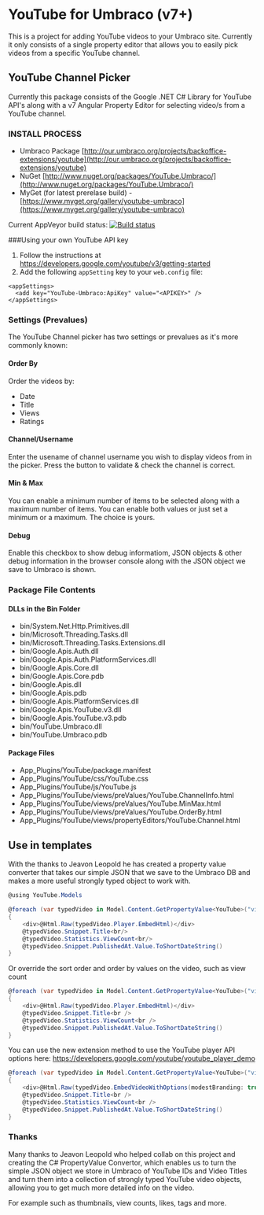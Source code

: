 YouTube for Umbraco (v7+)
=====
This is a project for adding YouTube videos to your Umbraco site.
Currently it only consists of a single property editor that allows you to easily pick videos from a specific YouTube channel.

## YouTube Channel Picker
Currently this package consists of the Google .NET C# Library for YouTube API's along with a v7 Angular Property Editor for selecting video/s from a YouTube channel.

### INSTALL PROCESS

- Umbraco Package [http://our.umbraco.org/projects/backoffice-extensions/youtube](http://our.umbraco.org/projects/backoffice-extensions/youtube)
- NuGet [http://www.nuget.org/packages/YouTube.Umbraco/](http://www.nuget.org/packages/YouTube.Umbraco/)
- MyGet (for latest prerelase build) - [https://www.myget.org/gallery/youtube-umbraco](https://www.myget.org/gallery/youtube-umbraco)

Current AppVeyor build status:
[![Build status](https://ci.appveyor.com/api/projects/status/ca1w4tu3uib3oltd)](https://ci.appveyor.com/project/warrenbuckley/youtube-umbraco)

###Using your own YouTube API key
1. Follow the instructions at https://developers.google.com/youtube/v3/getting-started
2. Add the following `appSetting` key to your `web.config` file:

```
<appSettings>
  <add key="YouTube-Umbraco:ApiKey" value="<APIKEY>" />
</appSettings>
```

### Settings (Prevalues)
The YouTube Channel picker has two settings or prevalues as it's more commonly known:

#### Order By
Order the videos by:
* Date
* Title
* Views
* Ratings

#### Channel/Username
Enter the usename of channel username you wish to display videos from in the picker. Press the button to validate & check the channel is correct.

#### Min & Max
You can enable a minimum number of items to be selected along with a maximum number of items. You can enable both values or just set a minimum or a maximum. The choice is yours.

#### Debug
Enable this checkbox to show debug informatiom, JSON objects & other debug information in the browser console along with the JSON object we save to Umbraco is shown.


### Package File Contents
#### DLLs in the Bin Folder
* bin/System.Net.Http.Primitives.dll
* bin/Microsoft.Threading.Tasks.dll
* bin/Microsoft.Threading.Tasks.Extensions.dll
* bin/Google.Apis.Auth.dll
* bin/Google.Apis.Auth.PlatformServices.dll
* bin/Google.Apis.Core.dll
* bin/Google.Apis.Core.pdb
* bin/Google.Apis.dll
* bin/Google.Apis.pdb
* bin/Google.Apis.PlatformServices.dll
* bin/Google.Apis.YouTube.v3.dll
* bin/Google.Apis.YouTube.v3.pdb
* bin/YouTube.Umbraco.dll
* bin/YouTube.Umbraco.pdb

#### Package Files
* App_Plugins/YouTube/package.manifest
* App_Plugins/YouTube/css/YouTube.css
* App_Plugins/YouTube/js/YouTube.js
* App_Plugins/YouTube/views/preValues/YouTube.ChannelInfo.html
* App_Plugins/YouTube/views/preValues/YouTube.MinMax.html
* App_Plugins/YouTube/views/preValues/YouTube.OrderBy.html
* App_Plugins/YouTube/views/propertyEditors/YouTube.Channel.html


## Use in templates
With the thanks to Jeavon Leopold he has created a property value converter that takes our simple JSON that we save to the Umbraco DB and makes a more useful strongly typed object to work with.
```csharp
@using YouTube.Models

@foreach (var typedVideo in Model.Content.GetPropertyValue<YouTube>("video"))
{   
    <div>@Html.Raw(typedVideo.Player.EmbedHtml)</div>
    @typedVideo.Snippet.Title<br/>
    @typedVideo.Statistics.ViewCount<br/>
    @typedVideo.Snippet.PublishedAt.Value.ToShortDateString()
}
```

Or override the sort order and order by values on the video, such as view count
```csharp
@foreach (var typedVideo in Model.Content.GetPropertyValue<YouTube>("video").OrderByDescending(x => x.Statistics.ViewCount))
{
    <div>@Html.Raw(typedVideo.Player.EmbedHtml)</div>
    @typedVideo.Snippet.Title<br />
    @typedVideo.Statistics.ViewCount<br />
    @typedVideo.Snippet.PublishedAt.Value.ToShortDateString()
}
```

You can use the new extension method to use the YouTube player API options here: https://developers.google.com/youtube/youtube_player_demo
```csharp
@foreach (var typedVideo in Model.Content.GetPropertyValue<YouTube>("video"))
{
    <div>@Html.Raw(typedVideo.EmbedVideoWithOptions(modestBranding: true, theme: YouTubeExtensionMethods.Theme.light))</div>
    @typedVideo.Snippet.Title<br />
    @typedVideo.Statistics.ViewCount<br />
    @typedVideo.Snippet.PublishedAt.Value.ToShortDateString()
}
```

### Thanks
Many thanks to Jeavon Leopold who helped collab on this project and creating the C# PropertyValue Convertor, which enables us to turn the simple JSON object we store in Umbraco of YouTube IDs and Video Titles and turn them into a collection of strongly typed YouTube video objects, allowing you to get much more detailed info on the video.

For example such as thumbnails, view counts, likes, tags and more.
